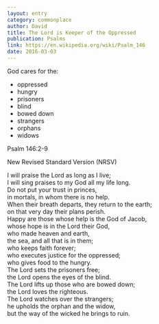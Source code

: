 ```yaml
---
layout: entry
category: commonplace
author: David
title: The Lord is Keeper of the Oppressed
publication: Psalms
link: https://en.wikipedia.org/wiki/Psalm_146
date: 2016-03-03
---
```


God cares for the:

* oppressed
* hungry
* prisoners
* blind
* bowed down
* strangers
* orphans
* widows

Psalm 146:2-9

New Revised Standard Version (NRSV)

I will praise the Lord as long as I live;
<br>    I will sing praises to my God all my life long. 
<br>Do not put your trust in princes,
<br>    in mortals, in whom there is no help.
<br>When their breath departs, they return to the earth;
<br>    on that very day their plans perish.
<br>Happy are those whose help is the God of Jacob,
<br>    whose hope is in the Lord their God,
<br>who made heaven and earth,
<br>    the sea, and all that is in them;
<br>who keeps faith forever;
<br>    who executes justice for the oppressed;
<br>    who gives food to the hungry.
<br>The Lord sets the prisoners free;
<br>    the Lord opens the eyes of the blind.
<br>The Lord lifts up those who are bowed down;
<br>    the Lord loves the righteous.
<br>The Lord watches over the strangers;
<br>    he upholds the orphan and the widow,
<br>    but the way of the wicked he brings to ruin.
